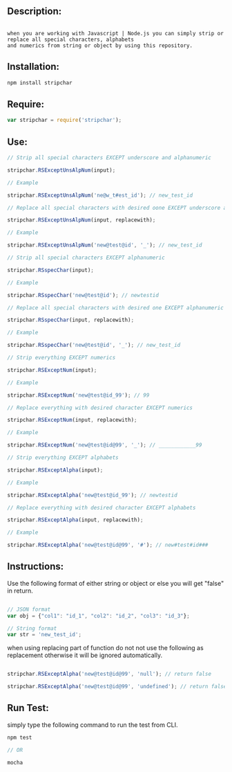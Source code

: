 ## Description:
```

when you are working with Javascript | Node.js you can simply strip or replace all special characters, alphabets
and numerics from string or object by using this repository.
```

## Installation:

```javascript
npm install stripchar
```

## Require:
```javascript
var stripchar = require('stripchar');
```

## Use:

```javascript
// Strip all special characters EXCEPT underscore and alphanumeric

stripchar.RSExceptUnsAlpNum(input);

// Example

stripchar.RSExceptUnsAlpNum('ne@w_t#est_id'); // new_test_id
```

```javascript
// Replace all special characters with desired oone EXCEPT underscore and alphanumeric

stripchar.RSExceptUnsAlpNum(input, replacewith);

// Example

stripchar.RSExceptUnsAlpNum('new@test@id', '_'); // new_test_id
```

```javascript
// Strip all special characters EXCEPT alphanumeric

stripchar.RSspecChar(input);

// Example

stripchar.RSspecChar('new@test@id'); // newtestid
```

```javascript
// Replace all special characters with desired one EXCEPT alphanumeric

stripchar.RSspecChar(input, replacewith);

// Example

stripchar.RSspecChar('new@test@id', '_'); // new_test_id
```

```javascript
// Strip everything EXCEPT numerics

stripchar.RSExceptNum(input);

// Example

stripchar.RSExceptNum('new@test@id_99'); // 99
```

```javascript
// Replace everything with desired character EXCEPT numerics

stripchar.RSExceptNum(input, replacewith);

// Example

stripchar.RSExceptNum('new@test@id@99', '_'); // ____________99
```

```javascript
// Strip everything EXCEPT alphabets

stripchar.RSExceptAlpha(input);

// Example

stripchar.RSExceptAlpha('new@test@id_99'); // newtestid
```

```javascript
// Replace everything with desired character EXCEPT alphabets

stripchar.RSExceptAlpha(input, replacewith);

// Example

stripchar.RSExceptAlpha('new@test@id@99', '#'); // new#test#id###
```

## Instructions:

Use the following format of either string or object or else you will get "false" in return.

```javascript

// JSON format
var obj = {"col1": "id_1", "col2": "id_2", "col3": "id_3"};

// String format
var str = 'new_test_id';
```

when using replacing part of function do not not use the following as replacement otherwise it will be ignored automatically.

```javascript

stripchar.RSExceptAlpha('new@test@id@99', 'null'); // return false

stripchar.RSExceptAlpha('new@test@id@99', 'undefined'); // return false
```

## Run Test:

simply type the following command to run the test from CLI.

```javascript
npm test

// OR

mocha
```